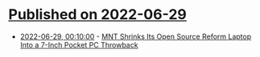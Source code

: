 # [Published on 2022-06-29](index.md)

* [2022-06-29, 00:10:00](https://hardware.slashdot.org/story/22/06/28/2136207/mnt-shrinks-its-open-source-reform-laptop-into-a-7-inch-pocket-pc-throwback?utm_source=rss1.0mainlinkanon&utm_medium=feed) - [MNT Shrinks Its Open Source Reform Laptop Into a 7-Inch Pocket PC Throwback](https://hardware.slashdot.org/story/22/06/28/2136207/mnt-shrinks-its-open-source-reform-laptop-into-a-7-inch-pocket-pc-throwback?utm_source=rss1.0mainlinkanon&utm_medium=feed)
